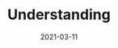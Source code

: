 ---
linktitle: ''
summary: ''
weight: 200
title: Understanding
date: 2021-03-11
draft: false

authors:
- admin
tags: ''
categories: ''
toc: true
profile: false
reading_time: true
share: true
featured: true
comments: true
disable_comment: false
commentable: true
editable: false
---
